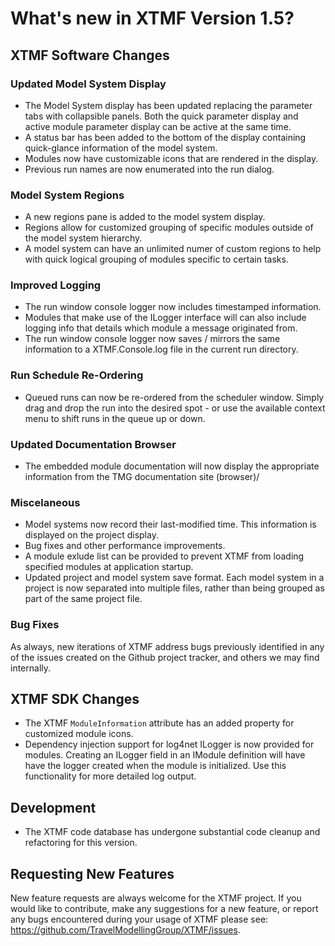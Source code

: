 # What's new in XTMF Version 1.5?

## XTMF Software Changes


### Updated Model System Display

- The Model System display has been updated replacing the parameter tabs with collapsible panels. Both the quick parameter display and active module parameter display can be active at the same time.
- A status bar has been added to the bottom of the display containing quick-glance information of the model system.
- Modules now have customizable icons that are rendered in the display.
- Previous run names are now enumerated into the run dialog.

### Model System Regions

- A new regions pane is added to the model system display.
- Regions allow for customized grouping of specific modules outside of the model system hierarchy.
- A model system can have an unlimited numer of custom regions to help with quick logical grouping of modules specific to certain tasks.

### Improved Logging

- The run window console logger now includes timestamped information.
- Modules that make use of the ILogger interface will can also include logging info that details which module a message originated from.
- The run window console logger now saves / mirrors the same information to a XTMF.Console.log file in the current run directory.

### Run Schedule Re-Ordering

- Queued runs can now be re-ordered from the scheduler window. Simply drag and drop the run into the desired spot - or use the available context menu to shift runs in the queue up or down.

### Updated Documentation Browser

- The embedded module documentation will now display the appropriate information from the TMG documentation site (browser)/

### Miscelaneous

- Model systems now record their last-modified time. This information is displayed on the project display.
- Bug fixes and other performance improvements.
- A module exlude list can be provided to prevent XTMF from loading specified modules at application startup.
- Updated project and model system save format. Each model system in a project is now separated into multiple files, rather than being grouped as part of the same project file.

### Bug Fixes

As always, new iterations of XTMF address bugs previously identified in any of the issues created on the Github project tracker, and others
we may find internally.

## XTMF SDK Changes

- The XTMF `ModuleInformation` attribute has an added property for customized module icons.
- Dependency injection support for log4net ILogger is now provided for modules. Creating an ILogger field in an IModule definition will have have the logger created when the module is initialized. Use this functionality for more detailed log output.

## Development

- The XTMF code database has undergone substantial code cleanup and refactoring for this version.

## Requesting New Features

New feature requests are always welcome for the XTMF project. If you would like to contribute, make any suggestions for a new feature, or report any
bugs encountered during your usage of XTMF please see: https://github.com/TravelModellingGroup/XTMF/issues.